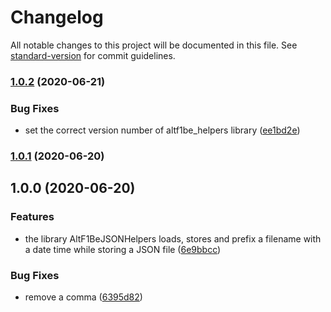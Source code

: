 # Changelog

All notable changes to this project will be documented in this file. See [standard-version](https://github.com/conventional-changelog/standard-version) for commit guidelines.

### [1.0.2](https://github.com/ALT-F1/altf1be_json_helpers/compare/v1.0.1...v1.0.2) (2020-06-21)


### Bug Fixes

* set the correct version number of altf1be_helpers library ([ee1bd2e](https://github.com/ALT-F1/altf1be_json_helpers/commit/ee1bd2e9c99bdc317f15ff19215caa4ae17cfd49))

### [1.0.1](https://github.com/ALT-F1/altf1be_json_helpers/compare/v1.0.0...v1.0.1) (2020-06-20)

## 1.0.0 (2020-06-20)


### Features

* the library AltF1BeJSONHelpers loads, stores and prefix a filename with a date time while storing a JSON file ([6e9bbcc](https://github.com/ALT-F1/altf1be_json_helpers/commit/6e9bbcc02ade82168623f1e30e733746a2de49b5))


### Bug Fixes

* remove a comma ([6395d82](https://github.com/ALT-F1/altf1be_json_helpers/commit/6395d82af1a0176d4e4d5224ff4f85f969c3150b))
